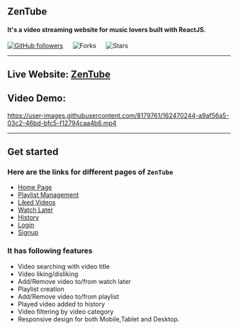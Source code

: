 
## ZenTube 
#### It's a video streaming website for music lovers built with ReactJS.


[![GitHub followers](https://img.shields.io/github/followers/irohitgaur?style=social)](https://github.com/sanjitsarkar)
&emsp;
![Forks](https://img.shields.io/github/forks/sanjitsarkar/zentube)
&emsp;
![Stars](https://img.shields.io/github/stars/sanjitsarkar/zentube)




---

## Live Website: [ZenTube](https://zentube.netlify.app/)

## Video Demo:
https://user-images.githubusercontent.com/8179761/162470244-a9af56a5-03c2-46bd-bfc5-f12794caa4b6.mp4


---

## Get started

### Here are the links for different pages of `ZenTube`

- [Home Page](https://zentube.netlify.app/)
- [Playlist Management](https://zentube.netlify.app/playlist)
- [Liked Videos](https://zentube.netlify.app/likedvideos)
- [Watch Later](https://zentube.netlify.app/watchlater)
- [History](https://zentube.netlify.app/history)
- [Login](https://zentube.netlify.app/login)
- [Signup](https://zentube.netlify.app/signup)


### It has following features
- Video searching with video title
- Video liking/disliking
- Add/Remove video to/from watch later
- Playlist creation
- Add/Remove video to/from playlist
- Played video added to history
- Video filtering by video category 
- Responsive design for both Mobile,Tablet and Desktop.


